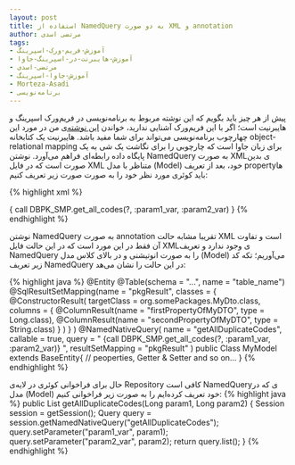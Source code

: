 ```yaml
---
layout: post
title: استفاده از NamedQuery به دو صورت XML و annotation
author: مرتضی اسدی
tags:
- آموزش-فریم-ورک-اسپرینگ
- آموزش-هایبرنت-در-اسپرینگ-جاوا
- مرتضی-اسدی
- آموزش-جاوا-اسپرینگ
- Morteza-Asadi
- برنامه‌نویسی
---
```

  

پیش از هر چیز باید بگویم که این نوشته مربوط به برنامه‌نویسی در فریم‌ورک اسپرینگ و هایبرنیت است؛ اگر با این فریم‌ورک آشنایی ندارید، خواندن [این نوشته‌ی](http://asadiweb.ir/%d9%81%d8%b1%db%8c%d9%85-%d9%88%d8%b1%da%a9-%d8%a7%d8%b3%d9%be%d8%b1%db%8c%d9%86%da%af-spring-framework-%da%86%db%8c%d8%b3%d8%aa%d8%9f/) من در مورد این چهارچوب برنامه‌نویسی می‌تواند برای شما مفید باشد. هایبرنیت یک کتابخانه object-relational mapping برای زبان جاوا است که چارچوبی را برای نگاشت یک شی به یک پایگاه داده رابطه‌ای فراهم می‌آورد. نوشتن NamedQuery به صورت XMLی بدین صورت است که در فایل XML متناظر با مدل (Model) خود، بعد از تعریف propertyها باید کوئری مورد نظر خود را به صورت  صورت زیر تعریف کنیم:





{% highlight xml %}
<hibernate-mapping>
   <class name="org.somePackages.MyModel" table="table_name" schema="...">
   <!-- id, properties, Relations and so on... -->
   <sql-query name="applicantForImages" callable="true">
	{ call DBPK_SMP.get_all_codes(?, :param1_var, :param2_var) }
   </sql-query>
</hibernate-mapping>
{% endhighlight %} 



نوشتن  NamedQuery به صورت annotation تقریبا مشابه حالت XML است و تفاوت آن فقط در این مورد است که در این حالت فایل XMLی وجود ندارد و تعریف  NamedQuery را به صورت انوتیشنی و در بالای کلاس مدل (Model) می‌آوریم؛ تکه کد زیر تعریف NamedQuery در این حالت را نشان می‌هد:

{% highlight java %}
@Entity
@Table(schema = "...", name = "table_name")
@SqlResultSetMapping(name = "pkgResult",
classes = {
            @ConstructorResult(
                targetClass = org.somePackages.MyDto.class,
                columns = {
                       @ColumnResult(name = "firstPropertyOfMyDTO", type = Long.class),
                       @ColumnResult(name = "secondPropertyOfMyDTO", type = String.class)
                  }
            )
      }
)
@NamedNativeQuery(
  name = "getAllDuplicateCodes",
  callable = true,
  query = " {call DBPK_SMP.get_all_codes(?, :param1_var, :param2_var)} ",
  resultSetMapping = "pkgResult"
)
public Class MyModel extends BaseEntity<Long>{
  // peoperties, Getter & Setter and so on...
}
{% endhighlight %} 

حال برای فراخوانی کوئری در لایه‌ی Repository کافی است NamedQueryی که در مدل (Model) خود تعریف کرده‌ایم را به صورت زیر فراخوانی کنیم:
{% highlight java %}
public List<LongPairDto> getAllDuplicateCodes(Long param1, Long param2) {
   Session session = getSession();
   Query query = session.getNamedNativeQuery("getAllDuplicateCodes");
   query.setParameter("param1_var", param1);
   query.setParameter("param2_var", param2);
  return query.list();
}
{% endhighlight %} 
